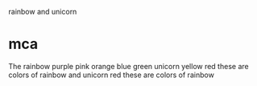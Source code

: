 


rainbow and unicorn
# mca
The rainbow
purple
pink
orange
blue
green
unicorn
yellow
red
these are colors of rainbow and unicorn
red
these are colors of rainbow



